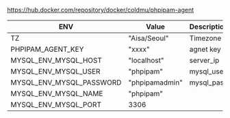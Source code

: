 https://hub.docker.com/repository/docker/coldmu/phpipam-agent

ENV | Value | Description
--- | --- | --- 
TZ |"Aisa/Seoul" | Timezone
PHPIPAM_AGENT_KEY |"xxxx" | agnet key
MYSQL_ENV_MYSQL_HOST |"localhost" | server_ip
MYSQL_ENV_MYSQL_USER |"phpipam" |mysql_user
MYSQL_ENV_MYSQL_PASSWORD |"phpipamadmin" | mysql_pass
MYSQL_ENV_MYSQL_NAME |"phpipam"
MYSQL_ENV_MYSQL_PORT |3306
